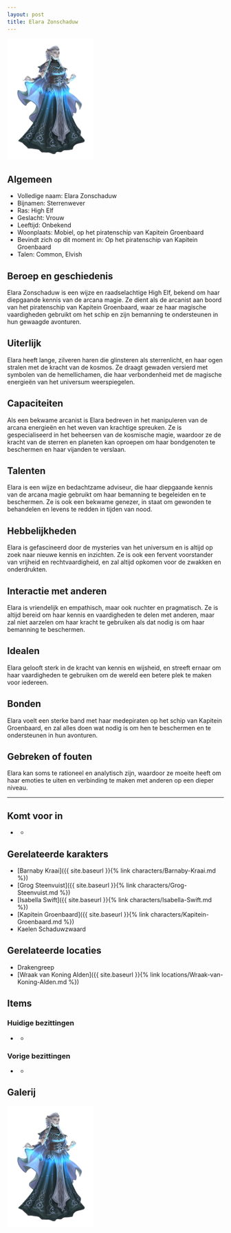 ```yaml
---
layout: post
title: Elara Zonschaduw
---
```


<img src="../images/Elara Zonschaduw.png" alt="Elara Zonschaduw" width=200>

## Algemeen
* Volledige naam: Elara Zonschaduw
* Bijnamen: Sterrenwever
* Ras: High Elf
* Geslacht: Vrouw
* Leeftijd: Onbekend
* Woonplaats: Mobiel, op het piratenschip van Kapitein Groenbaard
* Bevindt zich op dit moment in: Op het piratenschip van Kapitein Groenbaard
* Talen: Common, Elvish

## Beroep en geschiedenis
Elara Zonschaduw is een wijze en raadselachtige High Elf, bekend om haar diepgaande kennis van de arcana magie. Ze dient als de arcanist aan boord van het piratenschip van Kapitein Groenbaard, waar ze haar magische vaardigheden gebruikt om het schip en zijn bemanning te ondersteunen in hun gewaagde avonturen.

## Uiterlijk
Elara heeft lange, zilveren haren die glinsteren als sterrenlicht, en haar ogen stralen met de kracht van de kosmos. Ze draagt gewaden versierd met symbolen van de hemellichamen, die haar verbondenheid met de magische energieën van het universum weerspiegelen.

## Capaciteiten
Als een bekwame arcanist is Elara bedreven in het manipuleren van de arcana energieën en het weven van krachtige spreuken. Ze is gespecialiseerd in het beheersen van de kosmische magie, waardoor ze de kracht van de sterren en planeten kan oproepen om haar bondgenoten te beschermen en haar vijanden te verslaan.

## Talenten
Elara is een wijze en bedachtzame adviseur, die haar diepgaande kennis van de arcana magie gebruikt om haar bemanning te begeleiden en te beschermen. Ze is ook een bekwame genezer, in staat om gewonden te behandelen en levens te redden in tijden van nood.

## Hebbelijkheden
Elara is gefascineerd door de mysteries van het universum en is altijd op zoek naar nieuwe kennis en inzichten. Ze is ook een fervent voorstander van vrijheid en rechtvaardigheid, en zal altijd opkomen voor de zwakken en onderdrukten.

## Interactie met anderen
Elara is vriendelijk en empathisch, maar ook nuchter en pragmatisch. Ze is altijd bereid om haar kennis en vaardigheden te delen met anderen, maar zal niet aarzelen om haar kracht te gebruiken als dat nodig is om haar bemanning te beschermen.

## Idealen
Elara gelooft sterk in de kracht van kennis en wijsheid, en streeft ernaar om haar vaardigheden te gebruiken om de wereld een betere plek te maken voor iedereen.

## Bonden
Elara voelt een sterke band met haar medepiraten op het schip van Kapitein Groenbaard, en zal alles doen wat nodig is om hen te beschermen en te ondersteunen in hun avonturen.

## Gebreken of fouten
Elara kan soms te rationeel en analytisch zijn, waardoor ze moeite heeft om haar emoties te uiten en verbinding te maken met anderen op een dieper niveau.

---

## Komt voor in
* -

## Gerelateerde karakters
* [Barnaby Kraai]({{ site.baseurl }}{% link characters/Barnaby-Kraai.md %})
* [Grog Steenvuist]({{ site.baseurl }}{% link characters/Grog-Steenvuist.md %})
* [Isabella Swift]({{ site.baseurl }}{% link characters/Isabella-Swift.md %})
* [Kapitein Groenbaard]({{ site.baseurl }}{% link characters/Kapitein-Groenbaard.md %})
* Kaelen Schaduwzwaard

## Gerelateerde locaties
* Drakengreep
* [Wraak van Koning Alden]({{ site.baseurl }}{% link locations/Wraak-van-Koning-Alden.md %})

## Items

### Huidige bezittingen
* -

### Vorige bezittingen
* -

## Galerij
<img src="../images/Elara Zonschaduw.png" alt="Elara Zonschaduw" width=200>
